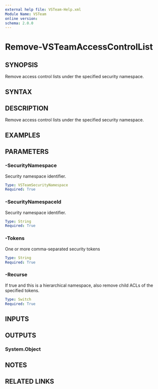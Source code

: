 ```yaml
---
external help file: VSTeam-Help.xml
Module Name: VSTeam
online version:
schema: 2.0.0
---
```


# Remove-VSTeamAccessControlList

## SYNOPSIS

Remove access control lists under the specified security namespace.

## SYNTAX

## DESCRIPTION

Remove access control lists under the specified security namespace.

## EXAMPLES

## PARAMETERS

### -SecurityNamespace

Security namespace identifier.

```yaml
Type: VSTeamSecurityNamespace
Required: True
```

### -SecurityNamespaceId

Security namespace identifier.

```yaml
Type: String
Required: True
```

### -Tokens

One or more comma-separated security tokens

```yaml
Type: String
Required: True
```

### -Recurse

If true and this is a hierarchical namespace, also remove child ACLs of the specified tokens.

```yaml
Type: Switch
Required: True
```

## INPUTS

## OUTPUTS

### System.Object

## NOTES

## RELATED LINKS

